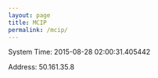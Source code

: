 ```yaml
---
layout: page
title: MCIP
permalink: /mcip/
---
```


System Time: 2015-08-28 02:00:31.405442

Address: 50.161.35.8
